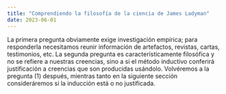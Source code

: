 ```yaml
---
title: "Comprendiendo la filosofía de la ciencia de James Ladyman"
date: 2023-06-01
---
```


 La primera pregunta obviamente exige investigación empírica; para responderla necesitamos reunir información de artefactos, revistas, cartas, testimonios, etc. La segunda pregunta es característicamente filosófica y no se refiere a nuestras creencias, sino a si el método inductivo conferirá justificación a creencias que son producidas usándolo. Volvéremos a la pregunta (1) después, mientras tanto en la siguiente sección consideráremos si la inducción está o no justificada.
